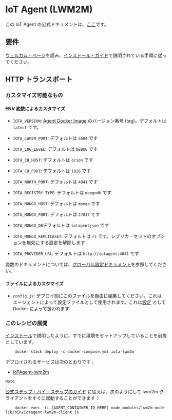 <hr class="iotagents" style="display:none" />

# IoT Agent (LWM2M)

この IoT Agent の公式ドキュメントは、[ここ](https://fiware-iotagent-lwm2m.readthedocs.io/)です。

## 要件

[ウェルカム・ページ](../../index.md)を読み、[インストール・ガイド](../../installation.md)で説明されている手順に従ってください。

## HTTP トランスポート

### カスタマイズ可能なもの

#### ENV 変数によるカスタマイズ

- `IOTA_VERSION`: [Agent Docker Image](https://hub.docker.com/r/telefonicaiot/lightweightm2m-iotagent/tags/)
   のバージョン番号 (tag)。デフォルトは `latest` です。

- `IOTA_LWM2M_PORT`: デフォルトは `5684` です

- `IOTA_LOG_LEVEL`: デフォルトは `DEBUG` です

- `IOTA_CB_HOST`: デフォルトは `orion` です

- `IOTA_CB_PORT`: デフォルトは `1026` です

- `IOTA_NORTH_PORT`: デフォルトは `4041` です

- `IOTA_REGISTRY_TYPE`: デフォルトは `mongodb` です

- `IOTA_MONGO_HOST`: デフォルトは `mongo` です

- `IOTA_MONGO_PORT`: デフォルトは `27017` です

- `IOTA_MONGO_DB`デフォルトは `iotagentjson` です

- `IOTA_MONGO_REPLICASET`: デフォルトは `rs` です。レプリカ・セットのオプションを無効にする設定を解除します

- `IOTA_PROVIDER_URL`: デフォルトは `http://iotagent:4041` です

変数のドキュメントについては、[グローバル設定ドキュメント](https://github.com/telefonicaid/iotagent-node-lib/blob/master/doc/installationguide.md)を参照してください。

#### ファイルによるカスタマイズ

- `config.js`: デプロイ前にこのファイルを自由に編集してください。これは
  エージェントによって設定ファイルとして使用されます。これは[設定](https://docs.docker.com/compose/compose-file/#configs)
  として Docker によって扱われます

### このレシピの展開

[インストール](../../installation.md)で説明したように、すでに環境をセットアップしていることを前提としています。

```
    docker stack deploy -c docker-compose.yml iota-lwm2m
```

デプロイされるサービスは次のとおりです :

- [IoTAgent-lwm2m](https://github.com/telefonicaid/lightweightm2m-iotagent)

``Note``

[公式ステップ・バイ・ステップのガイド](https://fiware-iotagent-lwm2m.readthedocs.io/en/latest/userGuide/index.html)
に従えば、次のようにして lwm2m クライアントをすぐに起動することができます：

```
    docker exec -ti [AGENT_CONTAINER_ID_HERE] node_modules/lwm2m-node-lib/bin/iotagent-lwm2m-client.js
```
